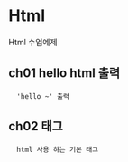 # Html
Html 수업예제

## ch01 hello html  출력
```
  'hello ~' 출력
```

## ch02 태그
```
  html 사용 하는 기본 태그
  
```
